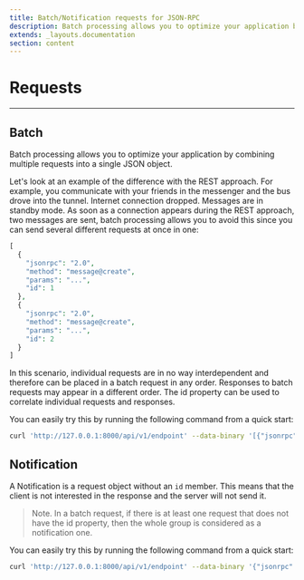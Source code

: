 ```yaml
---
title: Batch/Notification requests for JSON-RPC
description: Batch processing allows you to optimize your application by combining multiple requests into a single JSON object.
extends: _layouts.documentation
section: content
---
```


# Requests

----

## Batch

Batch processing allows you to optimize your application by combining multiple requests into a single JSON object.

Let's look at an example of the difference with the REST approach. For example, you communicate with your friends in the messenger and the bus drove into the tunnel.
Internet connection dropped. Messages are in standby mode. As soon as a connection appears during the REST approach, two messages are sent, batch processing allows you to avoid this since you can send several different requests at once in one:

<!--
![JSON RPC Batch Requests](/assets/img/batch-requests.svg)
-->

```php
[
  {
    "jsonrpc": "2.0",
    "method": "message@create",
    "params": "...",
    "id": 1
  },
  {
    "jsonrpc": "2.0",
    "method": "message@create",
    "params": "...",
    "id": 2
  }
]
```

In this scenario, individual requests are in no way interdependent and therefore can be placed in a batch request in any order. Responses to batch requests may appear in a different order. The id property can be used to correlate individual requests and responses.

You can easily try this by running the following command from a quick start:

```bash
curl 'http://127.0.0.1:8000/api/v1/endpoint' --data-binary '[{"jsonrpc":"2.0","method":"tennis@ping","params":[],"id" : 1},{"jsonrpc":"2.0","method":"tennis@ping","params":[],"id" : 2}]'
```


<!--
![JSON PRC Notifications](/assets/img/notifications.svg)
-->


## Notification

A Notification is a request object without an `id` member. 
This means that the client is not interested in the response and the server will not send it.

> Note. In a batch request, if there is at least one request that does not have the id property,
then the whole group is considered as a notification one.


You can easily try this by running the following command from a quick start:

```bash
curl 'http://127.0.0.1:8000/api/v1/endpoint' --data-binary '{"jsonrpc":"2.0","method":"tennis@ping","params":[]}'
```
